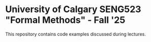 # University of Calgary SENG523 "Formal Methods" - Fall '25

This repository contains code examples discussed during lectures.
